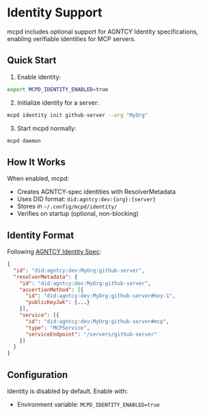# Identity Support

mcpd includes optional support for AGNTCY Identity specifications, enabling verifiable identities for MCP servers.

## Quick Start

1. Enable identity:
```bash
export MCPD_IDENTITY_ENABLED=true
```

2. Initialize identity for a server:
```bash
mcpd identity init github-server --org "MyOrg"
```

3. Start mcpd normally:
```bash
mcpd daemon
```

## How It Works

When enabled, mcpd:
- Creates AGNTCY-spec identities with ResolverMetadata
- Uses DID format: `did:agntcy:dev:{org}:{server}`
- Stores in `~/.config/mcpd/identity/`
- Verifies on startup (optional, non-blocking)

## Identity Format

Following [AGNTCY Identity Spec](https://spec.identity.agntcy.org/docs/id/definitions):
```json
{
  "id": "did:agntcy:dev:MyOrg:github-server",
  "resolverMetadata": {
    "id": "did:agntcy:dev:MyOrg:github-server",
    "assertionMethod": [{
      "id": "did:agntcy:dev:MyOrg:github-server#key-1",
      "publicKeyJwk": {...}
    }],
    "service": [{
      "id": "did:agntcy:dev:MyOrg:github-server#mcp",
      "type": "MCPService",
      "serviceEndpoint": "/servers/github-server"
    }]
  }
}
```

## Configuration

Identity is disabled by default. Enable with:
- Environment variable: `MCPD_IDENTITY_ENABLED=true`